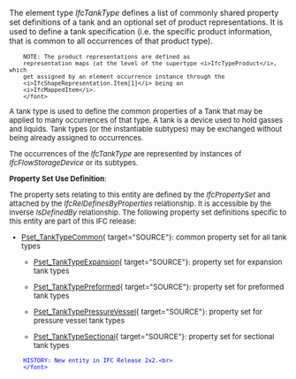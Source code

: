 ﻿The element type _IfcTankType_ defines a list of commonly shared property set definitions of a tank and an optional set of product representations. It is used to define a tank specification (i.e. the specific product information, that is common to all occurrences of that product type).

> <font size="-1">
		NOTE: The product representations are defined as
		representation maps (at the level of the supertype <i>IfcTypeProduct</i>, which
		get assigned by an element occurrence instance through the
		<i>IfcShapeRepresentation.Item[1]</i> being an
		<i>IfcMappedItem</i>.
    	</font>

A tank type is used to define the common properties of a Tank that may be applied to many occurrences of that type. A tank is a device used to hold gasses and liquids. Tank types (or the instantiable subtypes) may be exchanged without being already assigned to occurrences.

The occurrences of the _IfcTankType_ are represented by instances of _IfcFlowStorageDevice_ or its subtypes.

****Property Set Use Definition****:

The property sets relating to this entity are defined by the _IfcPropertySet_ and attached by the _IfcRelDefinesByProperties_ relationship. It is accessible by the inverse _IsDefinedBy_ relationship. The following property set definitions specific to this entity are part of this IFC release:

* [Pset_TankTypeCommon](../../psd/IfcHvacDomain/Pset_TankTypeCommon.xml){ target="SOURCE"}: common property set for all tank types 
    * [Pset_TankTypeExpansion](../../psd/IfcHvacDomain/Pset_TankTypeExpansion.xml){ target="SOURCE"}: property set for expansion tank types 

    * [Pset_TankTypePreformed](../../psd/IfcHvacDomain/Pset_TankTypePreformed.xml){ target="SOURCE"}: property set for preformed tank types 

    * [Pset_TankTypePressureVessel](../../psd/IfcHvacDomain/Pset_TankTypePressureVessel.xml){ target="SOURCE"}: property set for pressure vessel tank types 

    * [Pset_TankTypeSectional](../../psd/IfcHvacDomain/Pset_TankTypeSectional.xml){ target="SOURCE"}: property set for sectional tank types 


> <font color="#0000ff" size="-1">
    	HISTORY: New entity in IFC Release 2x2.<br>
    	</font>
